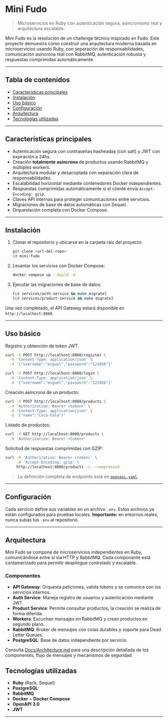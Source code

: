 # Mini Fudo

> Microservicios en Ruby con autenticación segura, asincronismo real y arquitectura escalable.

Mini Fudo es la resolución de un challenge técnico inspirado en Fudo. Este proyecto demuestra cómo construir una arquitectura moderna basada en microservicios usando Ruby, con separación de responsabilidades, comunicación asíncrona real con RabbitMQ, autenticación robusta y respuestas comprimidas automáticamente.

---

## Tabla de contenidos

- [Características principales](#características-principales)
- [Instalación](#instalación)
- [Uso básico](#uso-básico)
- [Configuración](#configuración)
- [Arquitectura](#arquitectura)
- [Tecnologías utilizadas](#tecnologías-utilizadas)

---

## Características principales

- Autenticación segura con contraseñas hasheadas (con salt) y JWT con expiración a 24hs.
- Creación **totalmente asíncrona** de productos usando RabbitMQ y múltiples workers.
- Arquitectura modular y desacoplada con separación clara de responsabilidades.
- Escalabilidad horizontal mediante contenedores Docker independientes.
- Respuestas comprimidas automáticamente si el cliente envía `Accept-Encoding: gzip`.
- Claves API internas para proteger comunicaciones entre servicios.
- Migraciones de base de datos automáticas con Sequel.
- Orquestación completa con Docker Compose.

---

## Instalación

1. Clonar el repositorio y ubicarse en la carpeta raíz del proyecto:

    ```bash
    git clone <url-del-repo>
    cd mini-fudo
    ```

2. Levantar los servicios con Docker Compose:

    ```bash
    docker compose up --build -d
    ```

3. Ejecutar las migraciones de base de datos:

    ```bash
    (cd services/auth-service && make migrate)
    (cd services/product-service && make migrate)
    ```

Una vez completado, el API Gateway estará disponible en `http://localhost:8080`.

---

## Uso básico

Registro y obtención de token JWT:

```bash
curl -X POST http://localhost:8080/register \
  -H 'Content-Type: application/json' \
  -d '{"username":"miguel","password":"123456"}'

curl -X POST http://localhost:8080/login \
  -H 'Content-Type: application/json' \
  -d '{"username":"miguel","password":"123456"}'
```

Creación asíncrona de un producto:

```bash
curl -X POST http://localhost:8080/products \
  -H 'Authorization: Bearer <token>' \
  -H 'Content-Type: application/json' \
  -d '{"name":"Coca-Cola"}'
```

Listado de productos:

```bash
curl -X GET http://localhost:8080/products \
  -H 'Authorization: Bearer <token>'
```

Solicitud de respuestas comprimidas con GZIP:

```bash
curl -H 'Authorization: Bearer <token>' \
     -H 'Accept-Encoding: gzip' \
     http://localhost:8080/products -i --compressed
```

> La definición completa de endpoints está en [`openapi.yaml`](services/api-gateway/static/openapi.yaml).

---

## Configuración

Cada servicio define sus variables en un archivo `.env`. Estos archivos ya están configurados para pruebas locales. **Importante:** en entornos reales, nunca subas tus `.env` al repositorio.

---

## Arquitectura

Mini Fudo se compone de microservicios independientes en Ruby, comunicándose entre sí vía HTTP y RabbitMQ. Cada componente está containerizado para permitir despliegue controlado y escalable.

### Componentes

- **API Gateway**: Orquesta peticiones, valida tokens y se comunica con los servicios internos.
- **Auth Service**: Maneja registro de usuarios y autenticación mediante JWT.
- **Product Service**: Permite consultar productos; la creación se realiza de forma diferida.
- **Workers**: Escuchan mensajes en RabbitMQ y crean productos en segundo plano.
- **RabbitMQ**: Broker de mensajes con colas durables y soporte para Dead Letter Queues.
- **PostgreSQL**: Base de datos independiente por servicio.

Consulta [Docs/Architecture.md](/Docs/Architecture.md) para una descripción detallada de los componentes, flujo de mensajes y mecanismos de seguridad

## Tecnologías utilizadas

- **Ruby** (Rack, Sequel)
- **PostgreSQL**
- **RabbitMQ**
- **Docker** + **Docker Compose**
- **OpenAPI 3.0**
- **JWT**

---
